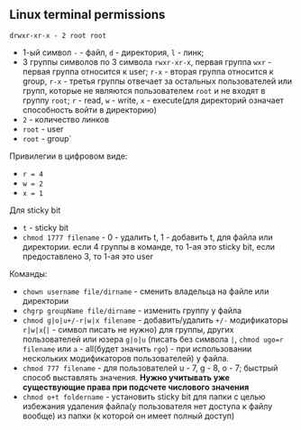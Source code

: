 ## Linux terminal permissions

`drwxr-xr-x - 2 root root`
- 1-ый символ `-` - файл, `d` - директория, `l` - линк; 
- 3 группы символов по 3 символа `rwxr-xr-x`, первая группа `wxr` - первая группа относится к user;
`r-x` - вторая группа относится к group, `r-x` - третья группы отвечает за остальных пользователей или групп, которые не являются пользователем `root` и не входят в группу `root`; `r` - read, `w` - write, `x` - execute(для директорий означает способность войти в директорию)
- `2` - количество линков
- `root` - user
- `root` - group`

Привилегии в цифровом виде:
- `r = 4`
- `w = 2`
- `x = 1`

Для sticky bit
- `t` - sticky bit
- `chmod 1777 filename` - 0 - удалить t, 1 - добавить t, для файла или директории. если 4 группы в команде, то 1-ая это sticky bit, если предоставлено 3, то 1-ая это user

Команды:
- `chown username file/dirname` - сменить владельца на файле или директории
- `chgrp groupName file/dirname` - изменить группу у файла
- `chmod g|o|u+/-r|w|x filename` - добавить/удалить `+/-` модификаторы `r|w|x`(`|` - символ писать не нужно) для группы, других пользователей или юзера `g|o|u` (писать без символа `|`, `chmod ugo=r filename` или `a` - all(будет значить `rgo`) - при использовании нескольких модификаторов пользователей) у файла. 
- `chmod 777 filename` - для пользователей u - 7, g - 8, o - 7; быстрый способ выставлять значения. **Нужно учитывать уже существующие права при подсчете числового значения**
- `chmod o+t foldername` - установить sticky bit для папки с целью избежания удаления файла(у пользователя нет доступа к файлу вообще) из папки (к которой он имеет полный доступ)
